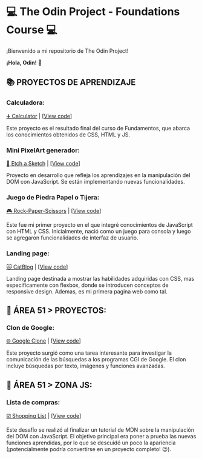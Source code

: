 # 💻 The Odin Project - Foundations Course 💻

¡Bienvenido a mi repositorio de The Odin Project!

**¡Hola, Odin!** 👋

## 📚 PROYECTOS DE APRENDIZAJE

### Calculadora:
[➕ Calculator](https://jhonatandczel.github.io/calculator/) | [[View code](https://github.com/JhonatanDczel/calculator)]

Este proyecto es el resultado final del curso de Fundamentos, que abarca los conocimientos obtenidos de CSS, HTML y JS.

### Mini PixelArt generador:
[🎨 Etch a Sketch](https://jhonatandczel.github.io/etch-a-sketch/) | [[View code](https://github.com/JhonatanDczel/etch-a-sketch)]

Proyecto en desarrollo que refleja los aprendizajes en la manipulación del DOM con JavaScript. Se están implementando nuevas funcionalidades.

### Juego de Piedra Papel o Tijera:
[🎮 Rock-Paper-Scissors](https://jhonatandczel.github.io/rock-paper-scissors/) | [[View code](https://github.com/JhonatanDczel/rock-paper-scissors)]

Este fue mi primer proyecto en el que integré conocimientos de JavaScript con HTML y CSS. Inicialmente, nació como un juego para consola y luego se agregaron funcionalidades de interfaz de usuario.

### Landing page:
[🐱 CatBlog](https://jhonatandczel.github.io/odin-landing-page/) | [[View code](https://github.com/JhonatanDczel/odin-landing-page)]

Landing page destinada a mostrar las habilidades adquiridas con CSS, mas especificamente con flexbox, donde se introducen conceptos de responsive design. Ademas, es mi primera pagina web como tal.

## 🚀 ÁREA 51 > PROYECTOS:

### Clon de Google:
[🌐 Google Clone](https://jhonatandczel.github.io/the-odin-project-foundations/Area51/Projects/google-clon/) | [[View code](https://github.com/JhonatanDczel/the-odin-project-foundations/tree/main/Area51/Projects/google-clon)]

Este proyecto surgió como una tarea interesante para investigar la comunicación de las búsquedas a los programas CGI de Google. El clon incluye búsquedas por texto, imágenes y funciones avanzadas.

## 🚀 ÁREA 51 > ZONA JS:

### Lista de compras:
[☑️ Shopping List](https://jhonatandczel.github.io/the-odin-project-foundations/Area51/ZonaJS/Shopping-List/) | [[View code](https://github.com/JhonatanDczel/the-odin-project-foundations/tree/main/Area51/ZonaJS/Shopping-List)]

Este desafío se realizó al finalizar un tutorial de MDN sobre la manipulación del DOM con JavaScript. El objetivo principal era poner a prueba las nuevas funciones aprendidas, por lo que se descuidó un poco la apariencia (¡potencialmente podría convertirse en un proyecto completo! 😉).



